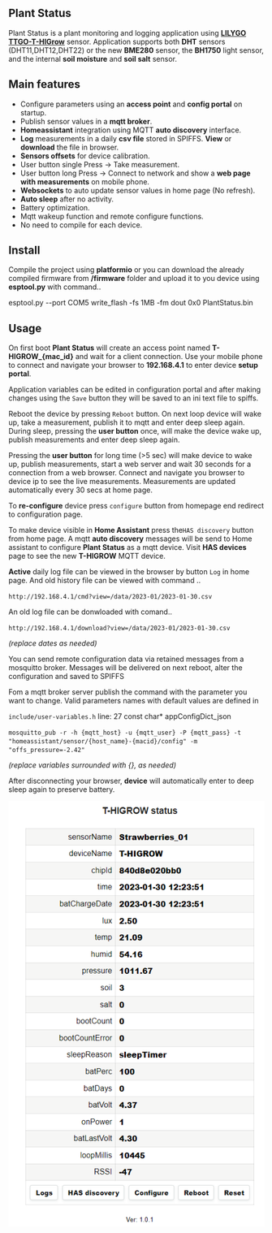 ## Plant Status
Plant Status is a plant monitoring and logging application using <a target="_blank" title="Garden Flowers Temperature Moisture Sensor WiFi Bluetooth Wireless Control Meter" href="https://pt.aliexpress.com/item/32815782900.html">**LILYGO TTGO-T-HIGrow**</a> sensor.
Application supports both **DHT** sensors (DHT11,DHT12,DHT22) or the new **BME280** sensor, the **BH1750** light sensor, 
and the internal **soil moisture** and **soil salt** sensor.

## Main features
+ Configure parameters using an **access point** and **config portal** on startup.
+ Publish sensor values in a **mqtt broker**.
+ **Homeassistant** integration using MQTT **auto discovery** interface.
+ **Log** measurements in a daily **csv file** stored in SPIFFS. **View** or **download** the file in browser.
+ **Sensors offsets** for device calibration.
+ User button single Press -> Take measurement.
+ User button long Press -> Connect to network and show a **web page with measurements** on mobile phone.
+ **Websockets** to auto update sensor values in home page (No refresh).
+ **Auto sleep** after no activity.
+ Battery optimization.
+ Mqtt wakeup function and remote configure functions.
+ No need to compile for each device.

## Install
Compile the project using **platformio** or you can download the already compiled firmware from **/firmware** folder 
and upload it to you device using **esptool.py** with command..

esptool.py --port COM5 write_flash -fs 1MB -fm dout 0x0 PlantStatus.bin

## Usage
On first boot **Plant Status** will create an access point named **T-HIGROW_{mac_id}** and wait for a client connection. Use your mobile phone 
to connect and navigate your browser to **192.168.4.1** to enter device **setup portal**.

Application variables can be edited in configuration portal and after making changes using the `Save` button they will be saved to an ini text file to spiffs.

Reboot the device by pressing `Reboot` button. On next loop device will wake up, take a measurement, publish it to mqtt and enter deep sleep again.
During sleep, pressing the **user button** once, will make the device wake up, publish measurements and enter deep sleep again.

Pressing the **user button** for long time (>5 sec) will make device to wake up, publish measurements, start a web server and wait 30 seconds 
for a connection from a web browser. Connect and navigate you browser to device ip to see the live measurements. Measurements are 
updated automatically every 30 secs at home page.

To **re-configure** device press `configure` button from homepage end redirect to configuration page. 

To make device visible in **Home Assistant** press the`HAS discovery` button from home page. A mqtt **auto discovery** messages will be send to Home assistant
to configure **Plant Status** as a mqtt device. Visit **HAS devices** page to see the new **T-HIGROW** MQTT device.

**Active** daily log file can be viewed in the browser by button `Log` in home page. And old history file can be viewed with command ..

`http://192.168.4.1/cmd?view=/data/2023-01/2023-01-30.csv`

An old log file can be donwloaded with comand..

`http://192.168.4.1/download?view=/data/2023-01/2023-01-30.csv`

*(replace dates as needed)*

You can send remote configuration data via retained messages from a mosquitto broker. Messages will be delivered on next reboot,
alter the configuration and saved to SPIFFS

Fom a mqtt broker server publish the command with the parameter you want to change.
Valid parameters names with default values are defined in

`include/user-variables.h`  line: 27 const char* appConfigDict_json 

``mosquitto_pub -r -h {mqtt_host} -u {mqtt_user} -P {mqtt_pass} -t "homeassistant/sensor/{host_name}-{macid}/config" -m "offs_pressure=-2.42"``
 
 *(replace variables surrounded with {}, as needed)*
 
After disconnecting your browser, **device** will automatically enter to deep sleep again to preserve battery.

<p align="center">
  <img src="images/PlantStatus.png">
</p>
